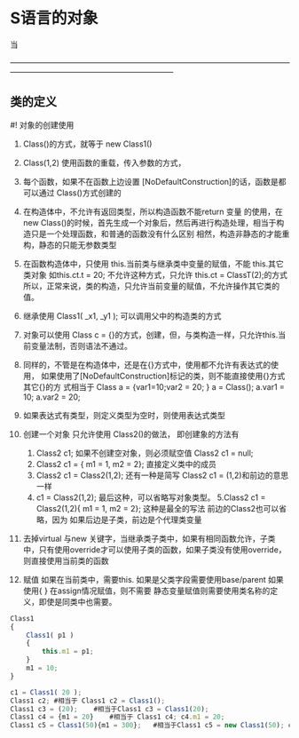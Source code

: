 # S语言的对象
当

—————————————————————————————————————————————————————————

## 类的定义 
#!
对象的创建使用
1. Class()的方式，就等于 new Class1()
2. Class(1,2) 使用函数的重载，传入参数的方式，
3. 每个函数，如果不在函数上边设置 [NoDefaultConstruction]的话，函数是都可以通过 Class()方式创建的
4. 在构造体中，不允许有返回类型，所以构造函数不能return 变量 的使用，在new Class()的时候，首先生成一个对象后，然后再进行构造处理，相当于构造只是一个处理函数，和普通的函数没有什么区别
相然，构造非静态的才能重构，静态的只能无参数类型
5. 在函数构造体中，只使用 this.当前类与继承类中变量的赋值，不能 this.其它类对象 如this.ct.t = 20; 不允许这种方式，只允许 this.ct = ClassT(2);的方式
所以，正常来说，类的构造，只允许当前变量的赋值，不允许操作其它类的值。
6. 继承使用 Class1( _x1, _y1 ); 可以调用父中的构造类的方式
7. 对象可以使用 Class c = {}的方式，创建，但，与类构造一样，只允许this.当前变量法制，否则语法不通过。
8. 同样的，不管是在构造体中，还是在{}方式中，使用都不允许有表达式的使用， 如果使用了[NoDefaultConstruction]标记的类，则不能直接使用{}方式 其它{}的方
式相当于 Class a = {var1=10;var2 = 20; } a = Class(); a.var1 = 10; a.var2 = 20; 
9. 如果表达式有类型，则定义类型为空时，则使用表达式类型
10. 创建一个对象 只允许使用  Class2()的做法，  即创建象的方法有  
	1. Class2 c1;  如果不创建空对象，则必须赋空值 Class2 c1 = null;   
	2. Class2 c1 = { m1 = 1, m2 = 2}; 直接定义类中的成员  
	3. Class2 c1 = Class2(1,2); 还有一种是简写 Class2 c1 = (1,2)和前边的意思一样
	4. c1 = Class2(1,2); 最后这种，可以省略写对象类型。
	5.Class2 c1 = Class2(1,2){ m1 = 1, m2 = 2}; 这种是最全的写法  前边的Class2也可以省略，因为 如果后边是子类，前边是个代理类变量
    
11. 去掉virtual 与new 关键字，当继承类子类中，如果有相同函数允许，子类中，只有使用override才可以使用子类的函数，如果子类没有使用override，则直接使用当前类的函数
12. 赋值 如果在当前类中，需要this. 如果是父类字段需要使用base/parent 如果使用{ } 在assign情况赋值，则不需要  静态变量赋值则需要使用类名称的定义，即使是同类中也需要。


```javascript
Class1
{
    Class1( p1 )
    {
        this.m1 = p1;
    }
    m1 = 10;
}

c1 = Class1( 20 );      
Class1 c2; #相当于 Class1 c2 = Class1();    
Class1 c3 = (20);    #相当于Class1 c3 = Class1(20);
Class1 c4 = {m1 = 20}    #相当于 Class1 c4; c4.m1 = 20;
Class1 c5 = Class1(50){m1 = 300};   #相当于Class1 c5 = new Class1(50); c5.m1 = 300; 
 ```